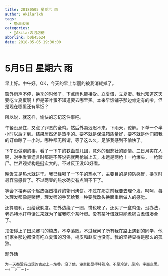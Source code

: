 ```yaml
---
title: 20180505 星期六 雨
author: Akilarlxh
tags:
  - 📚流水账
categories:
  - 🍬Akilarの泡泡糖
abbrlink: b0b45624
date: 2018-05-05 19:30:00
---
```

# 5月5日 星期六 雨

早上好。中午好。OK，今天的早上华丽的被我消耗掉了。

窗外雨声不停，换季的时候了，下点雨也能接受。立夏蛋，立夏蛋。我也知道这天要吃立夏蛋啊！但是茶叶蛋不知道要去哪里买。本来早饭铺子那边肯定有的啦，但是现在哪里还有早饭？

所以说，就这样，愉快的忘记这件事吧。

午餐没忍住，又点了罪恶的全鸡。然后外卖迟迟不来，下雨天，谅解。下单一个半小时以后才到。结果居然还是热乎的。要不就是保温箱质量好，要不就是他们把我的订单晾了一小时。哪种都无所谓，等了这么久，足够我感到不愉快了。

下午没做别的事，看了一下午的铁血孤儿团，意外的很悲壮的剧情。三日月实在人啊，对手发表遗言时都是不等说完就两枪崩上去，永远是两枪！一枪爆头，一枪验尸。世界观架构是挺宏大的。不过反正没00好看。

晚饭又是热水就饼干。我已经喝了一下午的热水了，主要目的是预防感冒，换季时最容易感冒了。不过两壶的热水确实有点喝不下了。

等会下楼再买个赵皮强烈推荐的衢州烤饼。不过在那之前我要去理个发，呵呵，每次理发都像是赌博，理发师的手艺给我一种要我改头换面重新做人的感觉。

还算顺利，没给我剃度。在外边绕了一圈，饼也吃了，还买了一盒鸡蛋。没办法，老妈特地打电话过来就为了催我吃个茶叶蛋。没有茶叶蛋就只能煮锅白煮蛋凑合了。

顶蛋碰上了田忌赛马的楠皮，不幸落败。不过我问了所有我在路上遇到的同学，他们家乡那边都没有吃立夏蛋的习俗，楠皮和赵皮也没有。我的坚持显得是那么的孤独。

题外话
```
为一天都没有出现的吉皮上一炷香。没了他，寝室都显得特别冷。不是冷清，是冷。字面意思。
～(￣▽￣～)~
```